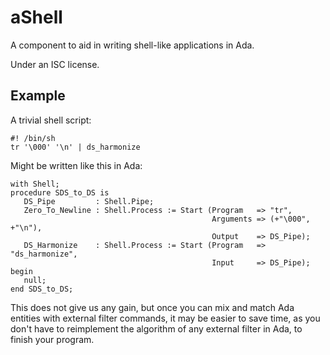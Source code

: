 # aShell

A component to aid in writing shell-like applications in Ada.

Under an ISC license.

## Example

A trivial shell script:

    #! /bin/sh
    tr '\000' '\n' | ds_harmonize

Might be written like this in Ada:

    with Shell;
    procedure SDS_to_DS is
       DS_Pipe         : Shell.Pipe;
       Zero_To_Newline : Shell.Process := Start (Program   => "tr",
                                                 Arguments => (+"\000", +"\n"),
                                                 Output    => DS_Pipe);
       DS_Harmonize    : Shell.Process := Start (Program   => "ds_harmonize",
                                                 Input     => DS_Pipe);
    begin
       null;
    end SDS_to_DS;

This does not give us any gain, but once you can mix and match Ada entities with
external filter commands, it may be easier to save time, as you don't have to
reimplement the algorithm of any external filter in Ada, to finish your program.
